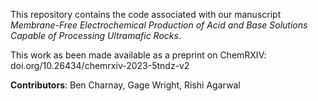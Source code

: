 This repository contains the code associated with our manuscript *Membrane-Free Electrochemical Production of Acid and Base Solutions Capable of Processing Ultramafic Rocks*.

This work as been made available as a preprint on ChemRXIV: doi.org/10.26434/chemrxiv-2023-5tndz-v2 

**Contributors**:
Ben Charnay, 
Gage Wright, 
Rishi Agarwal
